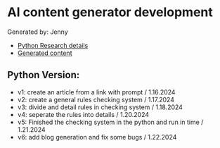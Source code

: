 # AI content generator development

Generated by: Jenny

- [Python Research details](https://abconvert.atlassian.net/wiki/x/BIBYAg)
- [Generated content](https://docs.google.com/spreadsheets/d/1lz7rVYZJ8AenOlkshnkviznczxSe9h0bFILOU6CMTeI/edit?usp=sharing)

## Python Version: 
- v1: create an article from a link with prompt / 1.16.2024
- v2: create a general rules checking system / 1.17.2024
- v3: divide and detail rules in checking system / 1.18.2024
- v4: seperate the rules into details / 1.20.2024
- v5: Finished the checking system in the python and run in time / 1.21.2024
- v6: add blog generation and fix some bugs / 1.22.2024
